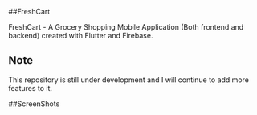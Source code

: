 ##FreshCart

FreshCart - A Grocery Shopping Mobile Application (Both frontend and backend) created with Flutter and Firebase.

## Note
This repository is still under development and I will continue to add more features to it.

##ScreenShots

<p>
</p>
